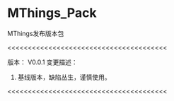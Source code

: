 # MThings_Pack
MThings发布版本包

<<<<<<<<<<<<<<<<<<<<<<<<<<<<<<<<<<<<<<<

版本：   V0.0.1
变更描述：
1. 基线版本，缺陷丛生，谨慎使用。

<<<<<<<<<<<<<<<<<<<<<<<<<<<<<<<<<<<<<<<
